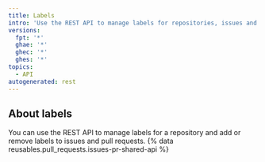 ```yaml
---
title: Labels
intro: 'Use the REST API to manage labels for repositories, issues and pull requests.'
versions:
  fpt: '*'
  ghae: '*'
  ghec: '*'
  ghes: '*'
topics:
  - API
autogenerated: rest
---
```


## About labels

You can use the REST API to manage labels for a repository and add or remove labels to issues and pull requests. {% data reusables.pull_requests.issues-pr-shared-api %}


<!-- Content after this section is automatically generated -->
